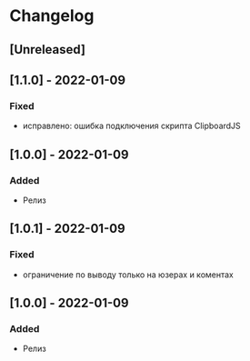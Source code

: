# Changelog

## [Unreleased]

## [1.1.0] - 2022-01-09

### Fixed

- исправлено: ошибка подключения скрипта ClipboardJS

## [1.0.0] - 2022-01-09

### Added

- Релиз

## [1.0.1] - 2022-01-09

### Fixed

- ограничение по выводу только на юзерах и коментах

## [1.0.0] - 2022-01-09

### Added

- Релиз
